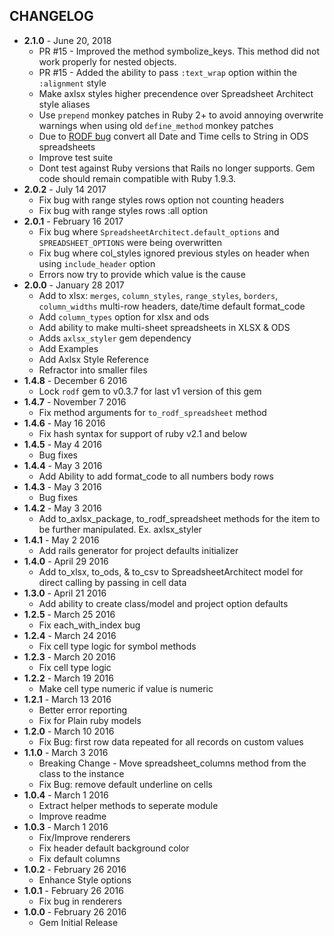 CHANGELOG
---------

- **2.1.0** - June 20, 2018
  - PR #15 - Improved the method symbolize_keys. This method did not work properly for nested objects.
  - PR #15 - Added the ability to pass `:text_wrap` option within the `:alignment` style
  - Make axlsx styles higher precendence over Spreadsheet Architect style aliases
  - Use `prepend` monkey patches in Ruby 2+ to avoid annoying overwrite warnings when using old `define_method` monkey patches
  - Due to [RODF bug](https://github.com/thiagoarrais/rodf/issues/19) convert all Date and Time cells to String in ODS spreadsheets
  - Improve test suite
  - Dont test against Ruby versions that Rails no longer supports. Gem code should remain compatible with Ruby 1.9.3.
- **2.0.2** - July 14 2017
  - Fix bug with range styles rows option not counting headers
  - Fix bug with range styles rows :all option
- **2.0.1** - February 16 2017
  - Fix bug where `SpreadsheetArchitect.default_options` and `SPREADSHEET_OPTIONS` were being overwritten
  - Fix bug where col_styles ignored previous styles on header when using `include_header` option
  - Errors now try to provide which value is the cause
- **2.0.0** - January 28 2017
  - Add to xlsx: `merges`, `column_styles`, `range_styles`, `borders`, `column_widths` multi-row headers, date/time default format_code
  - Add `column_types` option for xlsx and ods
  - Add ability to make multi-sheet spreadsheets in XLSX & ODS
  - Adds `axlsx_styler` gem dependency
  - Add Examples
  - Add Axlsx Style Reference
  - Refractor into smaller files
- **1.4.8** - December 6 2016
  - Lock `rodf` gem to v0.3.7 for last v1 version of this gem
- **1.4.7** - November 7 2016
  - Fix method arguments for `to_rodf_spreadsheet` method
- **1.4.6** - May 16 2016
  - Fix hash syntax for support of ruby v2.1 and below
- **1.4.5** - May 4 2016
  - Bug fixes
- **1.4.4** - May 3 2016
  - Add Ability to add format_code to all numbers body rows
- **1.4.3** - May 3 2016
  - Bug fixes
- **1.4.2** - May 3 2016
  - Add to_axlsx_package, to_rodf_spreadsheet methods for the item to be further manipulated. Ex. axlsx_styler
- **1.4.1** - May 2 2016
  - Add rails generator for project defaults initializer
- **1.4.0** - April 29 2016
  - Add to_xlsx, to_ods, & to_csv to SpreadsheetArchitect model for direct calling by passing in cell data
- **1.3.0** - April 21 2016
  - Add ability to create class/model and project option defaults
- **1.2.5** - March 25 2016
  - Fix each_with_index bug
- **1.2.4** - March 24 2016
  - Fix cell type logic for symbol methods
- **1.2.3** - March 20 2016
  - Fix cell type logic
- **1.2.2** - March 19 2016
  - Make cell type numeric if value is numeric
- **1.2.1** - March 13 2016
  - Better error reporting
  - Fix for Plain ruby models
- **1.2.0** - March 10 2016
  - Fix Bug: first row data repeated for all records on custom values
- **1.1.0** - March 3 2016
  - Breaking Change - Move spreadsheet_columns method from the class to the instance
  - Fix Bug: remove default underline on cells
- **1.0.4** - March 1 2016
  - Extract helper methods to seperate module
  - Improve readme
- **1.0.3** - March 1 2016
  - Fix/Improve renderers
  - Fix header default background color
  - Fix default columns
- **1.0.2** - February 26 2016
  - Enhance Style options
- **1.0.1** - February 26 2016
  - Fix bug in renderers
- **1.0.0** - February 26 2016
  - Gem Initial Release
